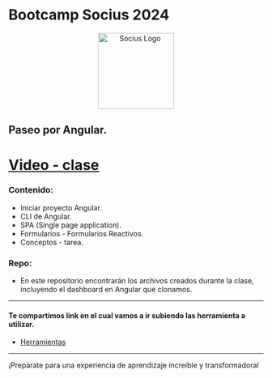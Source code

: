 
# Bootcamp Socius 2024
   
<p align="center">
  <a href="https://sociuscorp.com" target="blank"><img src="https://cdn.discordapp.com/attachments/1002989483853103136/1249718678514307216/bootcamp.png?ex=666852b7&is=66670137&hm=c8f4dbddbfe6dc65f9c36e6b972884e46fc3e5b59826ef8fa12ec3570d8b8c07&" width="150" height="150" alt="Socius Logo" /></a>
</p>

## Paseo por Angular.

# [Video - clase](https://www.youtube.com/watch?v=xIGU_vsbttA)



### Contenido:
* Iniciar proyecto Angular.
* CLI de Angular.
* SPA (Single page application).
* Formularios - Formularios Reactivos.
* Conceptos - tarea.

### Repo:
* En este repositorio encontrarán los archivos creados durante la clase, incluyendo el dashboard en Angular que clonamos.

---
#### Te compartimos link en el cual vamos a ir subiendo las herramienta a utilizar.
* [Herramientas](https://gist.github.com/BiarqGabriel/535122a685b1768dc04bb5be4f0e0904)

---

¡Prepárate para una experiencia de aprendizaje increíble y transformadora!
